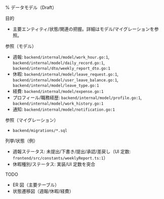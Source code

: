 % データモデル（Draft）

目的
- 主要エンティティ/状態/関連の把握。詳細はモデル/マイグレーションを参照。

参照（モデル）
- 週報: `backend/internal/model/work_hour.go:1`, `backend/internal/model/daily_record.go:1`, `backend/internal/dto/weekly_report_dto.go:1`
- 休暇: `backend/internal/model/leave_request.go:1`, `backend/internal/model/user_leave_balance.go:1`, `backend/internal/model/leave_type.go:1`
- 経費: `backend/internal/model/expense.go:1`
- プロフィール/職務経歴: `backend/internal/model/profile.go:1`, `backend/internal/model/work_history.go:1`
- 通知: `backend/internal/model/notification.go:1`

参照（マイグレーション）
- `backend/migrations/*.sql`

列挙/状態（例）
- 週報ステータス: 未提出/下書き/提出/承認/差戻し（UI 定数: `frontend/src/constants/weeklyReport.ts:1`）
- 休暇種別/ステータス: 実装/UI 定数を突合

TODO
- ER 図（主要テーブル）
- 状態遷移図（週報/休暇/経費）

